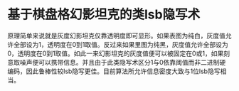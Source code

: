 # 基于棋盘格幻影坦克的类lsb隐写术

原理简单来说就是灰度幻影坦克仅靠透明度即可显形。如果表图为纯白，灰度值允许全部设为1，透明度在0到1取值。反过来如果里图为纯黑，灰度值允许全部设为0，透明度在0到1取值。如此一来幻影坦克的灰度值便可以被固定在0或1，如果刻意取噪声便可以携带信息。并且由于此类隐写术区分1与0依靠阈值而非二进制硬编码，因此鲁棒性较lsb隐写更佳。目前算法所允许信息密度大致与1位lsb隐写相当。
